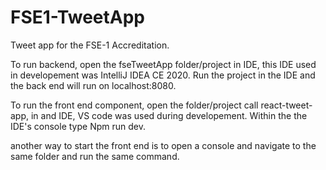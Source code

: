 # FSE1-TweetApp

Tweet app for the FSE-1 Accreditation.

To run backend, open the fseTweetApp folder/project in IDE, this IDE used in developement was IntelliJ IDEA CE 2020.
Run the project in the IDE and the back end will run on localhost:8080.


To run the front end component, open the folder/project call react-tweet-app, in and IDE, VS code was used during developement.
Within the the IDE's console type Npm run dev.

another way to start the front end is to open a console and navigate to the same folder and run the same command.

